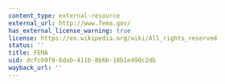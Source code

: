 ```yaml
---
content_type: external-resource
external_url: http://www.fema.gov/
has_external_license_warning: true
license: https://en.wikipedia.org/wiki/All_rights_reserved
status: ''
title: FEMA
uid: dcfcb9f8-6dab-411b-8b6b-18b1e490c2db
wayback_url: ''
---
```

